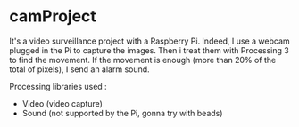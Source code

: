 # camProject

It's a video surveillance project with a Raspberry Pi. Indeed, I use a webcam plugged in the Pi to capture the images. Then i treat
them with Processing 3 to find the movement. If the movement is enough (more than 20% of the total of pixels), I send an alarm sound.

Processing libraries used :
- Video (video capture)
- Sound (not supported by the Pi, gonna try with beads)

